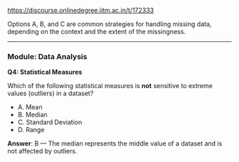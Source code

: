 https://discourse.onlinedegree.iitm.ac.in/t/172333

Options A, B, and C are common strategies for handling missing data, depending on the context and the extent of the missingness.</p>
<hr/>
<h3><a class="anchor" href="#p-617737-module-data-analysis-28" name="p-617737-module-data-analysis-28"></a>Module: Data Analysis</h3>
<p><strong>Q4: Statistical Measures</strong></p>
<p>Which of the following statistical measures is <strong>not</strong> sensitive to extreme values (outliers) in a dataset?</p>
<ul>
<li>A. Mean</li>
<li>B. Median</li>
<li>C. Standard Deviation</li>
<li>D. Range</li>
</ul>
<p><strong>Answer</strong>: B — The median represents the middle value of a dataset and is not affected by outliers.